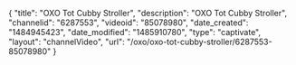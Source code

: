 {
    "title": "OXO Tot Cubby Stroller",
    "description": "OXO Tot Cubby Stroller",
    "channelid": "6287553",
    "videoid": "85078980",
    "date_created": "1484945423",
    "date_modified": "1485910780",
    "type": "captivate",
    "layout": "channelVideo",
    "url": "\/oxo\/oxo-tot-cubby-stroller\/6287553-85078980"
}